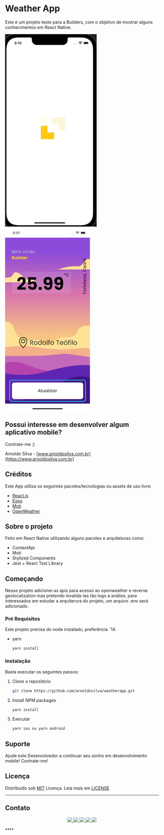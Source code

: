 # Weather App

Este é um projeto teste para a Builders, com o objetivo de mostrar alguns conhecimentos em React Native.

![tela2](readmefiles/loading.gif)
![tela1](readmefiles/tela1.png)

<!-- <img src="readmefiles/loading.png" width="360"> -->

## Possui interesse em desenvolver algum aplicativo mobile?

Contrate-me ;)

Arnoldo Silva</b> - [www.arnoldosilva.com.br](https://www.arnoldosilva.com.br)

## Créditos

Este App utiliza os seguintes pacotes/tecnologias ou assets de uso livre:

- [React.js](https://reactjs.org/)
- [Expo](https://expo.dev/)
- [Moti](https://moti.fyi/)
- [OpenWeather](https://openweathermap.org/)

## Sobre o projeto

Feito em React Native utilizando alguns pacotes e arquiteturas como:

- ContextApi
- Moti
- Stylized Components
- Jest + React Test Library

## Começando

Nesse projeto adicionei as apis para acesso ao openweather e reverse geolocalization mas pretendo invalida-las tão logo a análise, para interessados em estudar a arquiterura do projeto, um arquivo .env será adicionado.

### Pré Requisitos

Este projeto precisa do node instalado, preferência ˆ14.

- yarn

  ```sh
  yarn install
  ```

### Instalação

Basta executar os seguintes passos:

<!-- 1. Get a free API Key at [https://example.com](https://example.com) -->
1. Clone o repositório

   ```sh
   git clone https://github.com/arnoldosilva/weatherapp.git
   ```

2. Install NPM packages

   ```sh
   yarn install
   ```

3. Executar

   ```sh
   yarn ios ou yarn android
   ```

<!-- 4. Enter your API in `config.js`

   ```js
   const API_KEY = 'ENTER YOUR API';
   ``` -->

## Suporte

Ajude este Desenvolvedor a continuar seu sonho em desenvolvimento mobile! Contrate-me!

## Licença

Distribuído sob [MIT](https://github.com/arnoldosilva/vai_chover_hoje/blob/master/LICENSE) Licença. Leia mais em [LICENSE](https://github.com/arnoldosilva/vai_chover_hoje/blob/master/LICENSE)

---

## Contato

<p align="center">
<a href="https://arnoldosilva.com.br">
<img src="readmefiles/www.png" width="60">
</a>
<a href="https://www.linkedin.com/in/arnoldosilva/">
<img src="readmefiles/linkedin.png" width="60">
</a>
<a href="https://dribbble.com/arnoldosilva">
<img src="readmefiles/dribble.png" width="60">
</a>
<a href="https://wa.me/5585998714767">
<img src="readmefiles/whatsapp.png" width="60">
</a>
<a href="mailto:contato@arnoldosilva.com.br">
<img src="readmefiles/email.png" width="60">
</a>
</p>****
